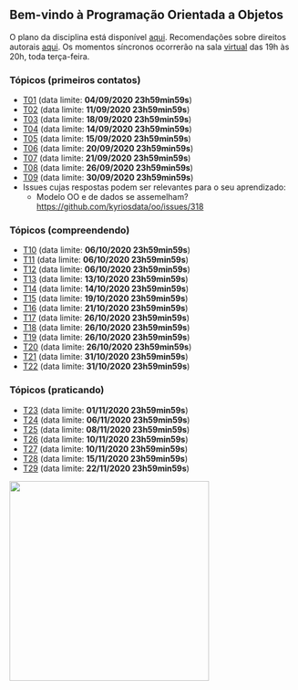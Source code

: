 ## Bem-vindo à Programação Orientada a Objetos

O plano da disciplina está disponível [aqui](./media/plano-poo.pdf). Recomendações sobre direitos autorais [aqui](./media/recomendacao-prograd.pdf). Os
momentos síncronos ocorrerão na sala [virtual](https://meet.google.com/lookup/awkznsp2o3) das 19h às 20h, toda terça-feira.

### Tópicos (primeiros contatos)

- [T01](topicos/01.md) (data limite: **04/09/2020 23h59min59s**)
- [T02](topicos/02.md) (data limite: **11/09/2020 23h59min59s**)
- [T03](topicos/03.md) (data limite: **18/09/2020 23h59min59s**)
- [T04](topicos/04.md) (data limite: **14/09/2020 23h59min59s**)
- [T05](topicos/05.md) (data limite: **15/09/2020 23h59min59s**)
- [T06](topicos/06.md) (data limite: **20/09/2020 23h59min59s**)
- [T07](topicos/07.md) (data limite: **21/09/2020 23h59min59s**)
- [T08](topicos/08.md) (data limite: **26/09/2020 23h59min59s**)
- [T09](topicos/09.md) (data limite: **30/09/2020 23h59min59s**)
- Issues cujas respostas podem ser relevantes para o seu aprendizado:
  - Modelo OO e de dados se assemelham? https://github.com/kyriosdata/oo/issues/318

### Tópicos (compreendendo)

- [T10](topicos/10.md) (data limite: **06/10/2020 23h59min59s**)
- [T11](topicos/11.md) (data limite: **06/10/2020 23h59min59s**)
- [T12](topicos/12.md) (data limite: **06/10/2020 23h59min59s**)
- [T13](topicos/13.md) (data limite: **13/10/2020 23h59min59s**)
- [T14](topicos/14.md) (data limite: **14/10/2020 23h59min59s**)
- [T15](topicos/15.md) (data limite: **19/10/2020 23h59min59s**)
- [T16](topicos/16.md) (data limite: **21/10/2020 23h59min59s**)
- [T17](topicos/17.md) (data limite: **26/10/2020 23h59min59s**)
- [T18](topicos/18.md) (data limite: **26/10/2020 23h59min59s**)
- [T19](topicos/19.md) (data limite: **26/10/2020 23h59min59s**)
- [T20](topicos/20.md) (data limite: **26/10/2020 23h59min59s**)
- [T21](topicos/21.md) (data limite: **31/10/2020 23h59min59s**)
- [T22](topicos/22.md) (data limite: **31/10/2020 23h59min59s**)

### Tópicos (praticando)

- [T23](topicos/23.md) (data limite: **01/11/2020 23h59min59s**)
- [T24](topicos/24.md) (data limite: **06/11/2020 23h59min59s**)
- [T25](topicos/25.md) (data limite: **08/11/2020 23h59min59s**)
- [T26](topicos/26.md) (data limite: **10/11/2020 23h59min59s**)
- [T27](topicos/27.md) (data limite: **10/11/2020 23h59min59s**)
- [T28](topicos/28.md) (data limite: **15/11/2020 23h59min59s**)
- [T29](topicos/29.md) (data limite: **22/11/2020 23h59min59s**)

<img src="https://github.com/kyriosdata/oo/raw/master/media/flyier-poo.png" width="350">
